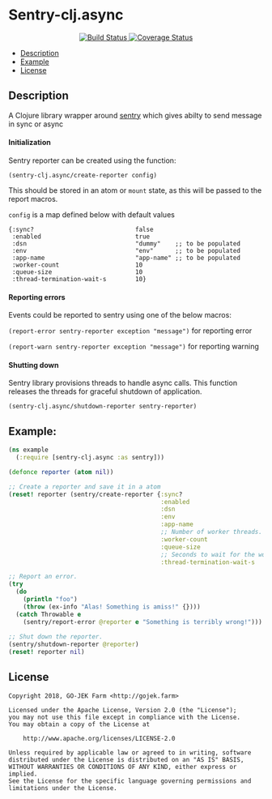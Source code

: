 # Sentry-clj.async

<p align="center">
  <a href="https://travis-ci.org/gojektech/sentry-clj.async">
    <img src="https://travis-ci.org/gojektech/sentry-clj.async.svg?branch=master" alt="Build Status" />
  </a>
  <a href='https://coveralls.io/github/gojektech/sentry-clj.async'>
    <img src='https://coveralls.io/repos/github/gojektech/sentry-clj.async/badge.svg' alt='Coverage Status' />
  </a>
</p>

* [Description](#description)
* [Example](#example)
* [License](#license)

## Description

A Clojure library wrapper around [sentry](https://docs.sentry.io/) which gives abilty to send message in sync or async

#### Initialization

Sentry reporter can be created using the function:

`(sentry-clj.async/create-reporter config)`

This should be stored in an atom or `mount` state, as this will be passed to the report macros.

`config` is a map defined below with default values

```
{:sync?                            false
 :enabled                          true
 :dsn                              "dummy"    ;; to be populated
 :env                              "env"      ;; to be populated
 :app-name                         "app-name" ;; to be populated
 :worker-count                     10
 :queue-size                       10
 :thread-termination-wait-s        10}
```

#### Reporting errors

Events could be reported to sentry using one of the below macros:

`(report-error sentry-reporter exception "message")` for reporting error

`(report-warn sentry-reporter exception "message")` for reporting warning

#### Shutting down
Sentry library provisions threads to handle async calls. This function releases the threads for graceful shutdown of application.

`(sentry-clj.async/shutdown-reporter sentry-reporter)`


## Example:

```clojure
(ns example
  (:require [sentry-clj.async :as sentry]))

(defonce reporter (atom nil))

;; Create a reporter and save it in a atom
(reset! reporter (sentry/create-reporter {:sync?                            false
                                          :enabled                          true
                                          :dsn                              "http://foo@gojek-sentry.golabs.io"
                                          :env                              :production
                                          :app-name                         "foo"
                                          ;; Number of worker threads.
                                          :worker-count                     10
                                          :queue-size                       10
                                          ;; Seconds to wait for the worker threads to terminate.
                                          :thread-termination-wait-s        10}))

;; Report an error.
(try
  (do
    (println "foo")
    (throw (ex-info "Alas! Something is amiss!" {})))
  (catch Throwable e
    (sentry/report-error @reporter e "Something is terribly wrong!")))
    
;; Shut down the reporter.
(sentry/shutdown-reporter @reporter)
(reset! reporter nil)
```

## License
```
Copyright 2018, GO-JEK Farm <http://gojek.farm>

Licensed under the Apache License, Version 2.0 (the "License");
you may not use this file except in compliance with the License.
You may obtain a copy of the License at

    http://www.apache.org/licenses/LICENSE-2.0

Unless required by applicable law or agreed to in writing, software
distributed under the License is distributed on an "AS IS" BASIS,
WITHOUT WARRANTIES OR CONDITIONS OF ANY KIND, either express or implied.
See the License for the specific language governing permissions and
limitations under the License.
```